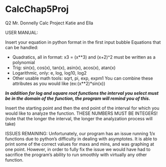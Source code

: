# CalcChap5Proj
Q2 Mr. Donnelly Calc Project Katie and Ella

USER MANUAL:

Insert your equation in python format in the first input bubble
  Equations that can be handled:
   - Quadratics, all in format: x3 = (x**3) and (x+2)^2 must be written as a polynomial
   - Trig: sin(x), cos(x), tan(x), asin(x), acos(x), atan(x)
   - Logarithmic, only: e, log, log10, log2
   - Other usable math tools: sqrt, pi, exp, expm1
   You can combine these attributes as you would like (ex:(x**2)*sin(x))

*****In addition for log and square root functions the interval you select must be in the domain of the function, the program will remind you of this.*****

Insert the starting point and then the end point of the interval for which you would like to analyze the function. THESE NUMBERS MUST BE INTEGERS! (note that the longer the interval, the longer the analyzation process will take)

ISSUES REMAINING: 
Unfortunately, our program has an issue running 1/x functions due to python’s difficulty in dealing with asymptotes. It is able to print some of the correct values for maxs and mins, and was graphing at one point. However, in order to fully fix the issue we would have had to sacrifice the program’s ability to run smoothly with virtually any other function. 
